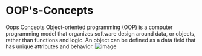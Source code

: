 # OOP's-Concepts
Oops Concepts
Object-oriented programming (OOP) is a computer programming model that organizes software design around data, or objects, rather than functions and logic. An object can be defined as a data field that has unique attributes and behavior.
![image](https://user-images.githubusercontent.com/82029428/172788670-704af22a-ae4b-404c-868d-5e532d515889.png)
